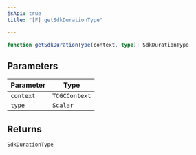 ```yaml
---
jsApi: true
title: "[F] getSdkDurationType"

---
```

```ts
function getSdkDurationType(context, type): SdkDurationType
```

## Parameters

| Parameter | Type |
| ------ | ------ |
| `context` | `TCGCContext` |
| `type` | `Scalar` |

## Returns

[`SdkDurationType`](../interfaces/SdkDurationType.md)
